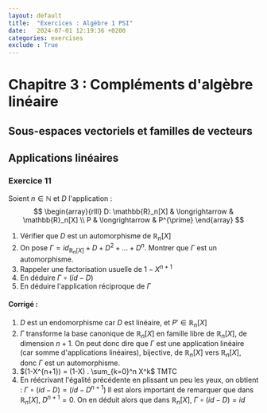 ```yaml
---
layout: default
title:  "Exercices : Algèbre 1 PSI"
date:   2024-07-01 12:19:36 +0200
categories: exercises
exclude : True
---
```


# Chapitre 3 : Compléments d'algèbre linéaire

## Sous-espaces vectoriels et familles de vecteurs

## Applications linéaires

### Exercice 11

Soient $n \in \mathbb{N}$ et $D$ l'application : 
$$
\begin{array}{rlll}
D: \mathbb{R}_n[X] & \longrightarrow & \mathbb{R}_n[X] \\
P & \longrightarrow & P^{\prime}
\end{array}
$$

1. Vérifier que $D$ est un automorphisme de $\mathbb{R}_n[X]$
2. On pose $\Gamma = id_{\mathbb{R}_n[X]} + D + D^2 + ... + D^n$. Montrer que $\Gamma$ est un automorphisme.
3. Rappeler une factorisation usuelle de $1 - X^{n+1}$
4. En déduire $\Gamma \circ (id - D)$
5. En déduire l'application réciproque de $\Gamma$ 

#### Corrigé :

1. $D$ est un endomorphisme car $D$ est linéaire, et $P' \in \mathbb{R}_n[X]$
2. $\Gamma$ transforme la base canonique de $\mathbb{R}_n[X]$ en famille libre de $\mathbb{R}_n[X]$, de dimension $n+1$. On peut donc dire que $\Gamma$ est une application linéaire (car somme d'applications linéaires), bijective, de $\mathbb{R}_n[X]$ vers $\mathbb{R}_n[X]$, donc $\Gamma$ est un automorphisme. 
3. $(1-X^{n+1}) = (1-X) . \sum_{k=0}^n X^k$ TMTC
4. En réécrivant l'égalité précédente en plissant un peu les yeux, on obtient : 
$\Gamma \circ (id - D) = (id - D^{n+1})$
Il est alors important de remarquer que dans $\mathbb{R}_n[X]$, $D^{n+1} = 0$. On en déduit alors que dans $\mathbb{R}_n[X]$, $\Gamma \circ (id - D) = id$


